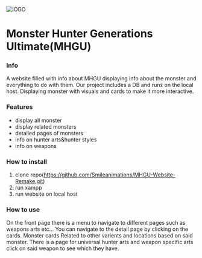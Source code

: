 ![lOGO](https://realotakugamer.com/wp-content/uploads/2018/05/MHGU_logo_transparent-e1525969248176.png)
# Monster Hunter Generations Ultimate(MHGU)

### Info
A website filled with info about MHGU displaying info about the monster and everything to do with them.
Our project includes a DB and runs on the local host. Displaying monster with visuals and cards to make it more interactive.

### Features
- display all monster
- display related monsters
- detailed pages of monsters
- info on hunter arts&hunter styles
- info on weapons

### How to install
1. clone repo(https://github.com/Smileanimations/MHGU-Website-Remake.git)
2. run xampp
3. run website on local host

### How to use
On the front page there is a menu to navigate to different pages such as weapons arts etc...
You can navigate to the detail page by clicking on the cards.
Monster cards Related to other varients and locations based on said monster.
There is a page for universal hunter arts and weapon specific arts click on said weapon to see which they have.
